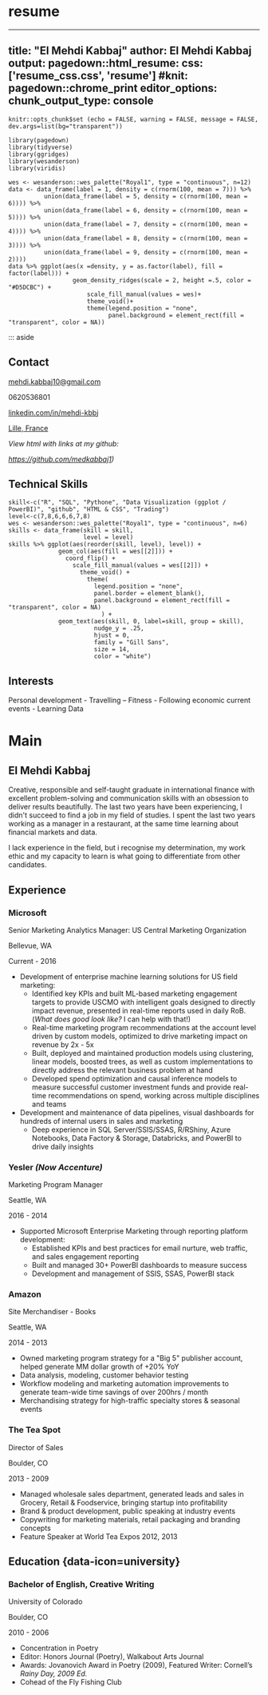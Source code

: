 # resume
---
title: "El Mehdi Kabbaj"
author: El Mehdi Kabbaj
output: 
  pagedown::html_resume:
    css: ['resume_css.css', 'resume']
#knit: pagedown::chrome_print
editor_options: 
  chunk_output_type: console
---

```{r global options, include = FALSE}
knitr::opts_chunk$set (echo = FALSE, warning = FALSE, message = FALSE, dev.args=list(bg="transparent"))
```

```{r libraries used }
library(pagedown)
library(tidyverse)
library(ggridges)
library(wesanderson)
library(viridis)
```


<div class = "densityplot">

```{r fun density plot, fig.height=.5, fig.width=2, fig.align='right'}
wes <- wesanderson::wes_palette("Royal1", type = "continuous", n=12)
data <- data_frame(label = 1, density = c(rnorm(100, mean = 7))) %>% 
          union(data_frame(label = 5, density = c(rnorm(100, mean = 6)))) %>% 
          union(data_frame(label = 6, density = c(rnorm(100, mean = 5)))) %>% 
          union(data_frame(label = 7, density = c(rnorm(100, mean = 4)))) %>% 
          union(data_frame(label = 8, density = c(rnorm(100, mean = 3)))) %>% 
          union(data_frame(label = 9, density = c(rnorm(100, mean = 2)))) 
data %>% ggplot(aes(x =density, y = as.factor(label), fill = factor(label))) + 
                  geom_density_ridges(scale = 2, height =.5, color = "#D5DCBC") + 
                      scale_fill_manual(values = wes)+
                      theme_void()+
                      theme(legend.position = "none",
                            panel.background = element_rect(fill = "transparent", color = NA))
```

</div>

::: aside

Contact 
--------------------------------------

<i class="fa fa-envelope"></i> mehdi.kabbaj10@gmail.com

<i class="fa fa-phone"></i> 0620536801

<i class="fa fa-linkedin"></i> <a href="https://www.linkedin.com/in/mehdi-kbbj">linkedin.com/in/mehdi-kbbj</a>


<i class="fa fa-map-marker-alt"></i> <a href="https://www.onzemondial.com/ligue-1/2020-2021/lille-les-images-folles-de-la-celebration-du-titre-avec-les-supporters-en-delire-629723">Lille, France</a>

<i>View html with links at my github: 

https://github.com/medkabbaj1) </i>


Technical Skills
---------------------------------------

```{r skill plot, fig.height=15, fig.width=10}
skill<-c("R", "SQL", "Pythone", "Data Visualization (ggplot / PowerBI)", "github", "HTML & CSS", "Trading")
level<-c(7,8,6,6,6,7,8)
wes <- wesanderson::wes_palette("Royal1", type = "continuous", n=6)
skills <- data_frame(skill = skill,
                     level = level)
skills %>% ggplot(aes(reorder(skill, level), level)) + 
              geom_col(aes(fill = wes[[2]])) + 
                coord_flip() +
                  scale_fill_manual(values = wes[[2]]) +
                    theme_void() +
                      theme(
                        legend.position = "none",
                        panel.border = element_blank(),
                        panel.background = element_rect(fill = "transparent", color = NA)
                          ) +
              geom_text(aes(skill, 0, label=skill, group = skill),
                        nudge_y = .25,
                        hjust = 0,
                        family = "Gill Sans",
                        size = 14,
                        color = "white")
```



Interests
---------------------------------------

Personal development - Travelling – Fitness - Following economic current events - Learning Data




Main
=======================================

El Mehdi Kabbaj
---------------------------------------

Creative, responsible and self-taught graduate in international finance with excellent problem-solving and communication skills with an obsession to deliver results beautifully. The last two years have been experiencing, I didn't succeed to find a job in my field of studies. I spent the last two years working as a manager in a restaurant, at the same time learning about financial markets and data.

I lack experience in the field, but i recognise my determination, my work ethic and my capacity to learn is what going to differentiate from other candidates.

Experience 
--------------------------------------------------------------------------------

### <i class="fa fa-chart-area"></i> Microsoft 

Senior Marketing Analytics Manager: US Central Marketing Organization

Bellevue, WA

Current - 2016

- Development of enterprise machine learning solutions for US field marketing:
  + Identified key KPIs and built ML-based marketing engagement targets to provide USCMO with intelligent goals designed to directly impact revenue, presented in real-time reports used in daily RoB. (<i>What does good look like?</i> I can help with that!)
  + Real-time marketing program recommendations at the account level driven by custom models, optimized to drive marketing impact on revenue by 2x - 5x
  + Built, deployed and maintained production models using clustering, linear models, boosted trees, as well as custom implementations to directly address the relevant business problem at hand
  + Developed spend optimization and causal inference models to measure successful customer investment funds and provide real-time recommendations on spend, working across multiple disciplines and teams
- Development and maintenance of data pipelines, visual dashboards for hundreds of internal users in sales and marketing
  + Deep experience in SQL Server/SSIS/SSAS, R/RShiny, Azure Notebooks, Data Factory & Storage, Databricks, and PowerBI to drive daily insights


### <i class="fa fa-chart-area"></i> Yesler <i>(Now Accenture)</i>

Marketing Program Manager

Seattle, WA

2016 - 2014

- Supported Microsoft Enterprise Marketing through reporting platform development:
  + Established KPIs and best practices for email nurture, web traffic, and sales engagement reporting
  + Built and managed 30+ PowerBI dashboards to measure success
  + Development and management of SSIS, SSAS, PowerBI stack


### <i class="fa fa-book-open"></i> Amazon

Site Merchandiser - Books

Seattle, WA

2014 - 2013

- Owned marketing program strategy for a "Big 5" publisher account, helped generate MM dollar growth of +20% YoY
- Data analysis, modeling, customer behavior testing
- Workflow modeling and marketing automation improvements to generate team-wide time savings of over 200hrs / month
- Merchandising strategy for high-traffic specialty stores & seasonal events

### <i class="fa fa-coffee"></i> The Tea Spot

Director of Sales

Boulder, CO

2013 - 2009

- Managed wholesale sales department, generated leads and sales in Grocery, Retail & Foodservice, bringing startup into profitability
- Brand & product development, public speaking at industry events
- Copywriting for marketing materials, retail packaging and branding concepts
- Feature Speaker at World Tea Expos 2012, 2013

Education {data-icon=university}
--------------------------------------------------------------------------------

### <i class = "fa fa-pen-fancy"></i> Bachelor of English, Creative Writing

University of Colorado

Boulder, CO

2010 - 2006

- Concentration in Poetry
- Editor: Honors Journal (Poetry), Walkabout Arts Journal
- Awards: Jovanovich Award in Poetry (2009), Featured Writer: Cornell’s <i>Rainy Day, 2009 Ed.</i>
- Cohead of the Fly Fishing Club
